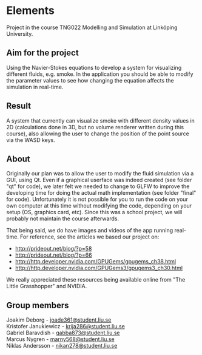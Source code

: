 Elements
================================

Project in the course TNG022 Modelling and Simulation at Linköping University.

Aim for the project
-------------------------
Using the Navier-Stokes equations to develop a system for visualizing different fluids, e.g. smoke. In the application you should be able to modify the parameter values to see how changing the equation affects the simulation in real-time.

Result
-------------------------
A system that currently can visualize smoke with different density values in 2D (calculations done in 3D, but no volume renderer written during this course), also allowing the user to change the position of the point source via the WASD keys.

About
-------------------------
Originally our plan was to allow the user to modify the fluid simulation via a GUI, using Qt. Even if a graphical userface was indeed created (see folder "qt" for code), we later felt we needed to change to GLFW to improve the developing time for doing the actual math implementation (see folder "final" for code).
Unfortunately it is not possible for you to run the code on your own computer at this time without modifying the code, depending on your setup (OS, graphics card, etc). Since this was a school project, we will probably not maintain the course afterwards.

That being said, we do have images and videos of the app running real-time. For reference, see the articles we based our project on:
* http://prideout.net/blog/?p=58
* http://prideout.net/blog/?p=66
* http://http.developer.nvidia.com/GPUGems/gpugems_ch38.html
* http://http.developer.nvidia.com/GPUGems3/gpugems3_ch30.html

We really appreciated these resources being available online from "The Little Grasshopper" and NVIDIA.

Group members
-------------------------
Joakim Deborg - joade361@student.liu.se<br />
Kristofer Janukiewicz - krija286@student.liu.se<br />
Gabriel Baravdish - gabba873@student.liu.se<br />
Marcus Nygren - marny568@student.liu.se<br />
Niklas Andersson - nikan278@student.liu.se<br />
